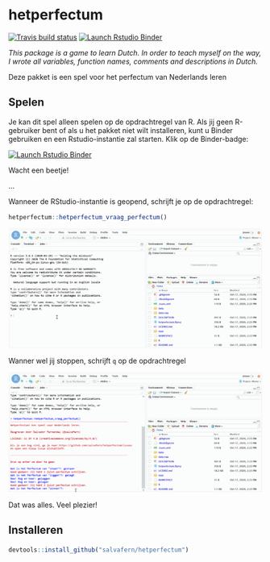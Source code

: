 
# hetperfectum

[![Travis build status](https://travis-ci.com/salvafern/hetperfectum.svg?branch=master)](https://travis-ci.com/salvafern/hetperfectum)
[![Launch Rstudio Binder](http://mybinder.org/badge_logo.svg)](https://mybinder.org/v2/gh/salvafern/hetperfectum/master?urlpath=rstudio)

*This package is a game to learn Dutch. In order to teach myself on the way, I wrote all variables, function names, comments and descriptions in Dutch.*

Deze pakket is een spel voor het perfectum van Nederlands leren

## Spelen
Je kan dit spel alleen spelen op de opdrachtregel van R. Als jij geen R-gebruiker bent of als u het pakket niet wilt installeren, kunt u Binder gebruiken en een Rstudio-instantie zal starten. Klik op de Binder-badge:

[![Launch Rstudio Binder](http://mybinder.org/badge_logo.svg)](https://mybinder.org/v2/gh/salvafern/hetperfectum/master?urlpath=rstudio)

Wacht een beetje!

...


Wanneer de RStudio-instantie is geopend, schrijft je op de opdrachtregel:
```r
hetperfectum::hetperfectum_vraag_perfectum()
```
![foto.png](https://github.com/salvafern/hetperfectum/blob/master/tutorial/gif1.gif)




Wanner wel jij stoppen, schrijft `q` op de opdrachtregel

![foto.png](https://github.com/salvafern/hetperfectum/blob/master/tutorial/gif2.gif)

Dat was alles. Veel plezier!


## Installeren 

``` r
devtools::install_github("salvafern/hetperfectum")
```

